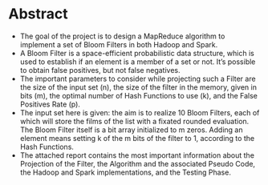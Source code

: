 # Abstract
* The goal of the project is to design a MapReduce algorithm to implement a set of Bloom Filters in both Hadoop and Spark.
* A Bloom Filter is a space-efficient probabilistic data structure, which is used to establish if an element is a member of a set or not. It’s possible to obtain
false positives, but not false negatives.
* The important parameters to consider while projecting such a Filter are the size of the input set (n), the size of the filter in the memory, given in bits (m), the optimal number of Hash Functions to use (k), and the False Positives Rate (p).
* The input set here is given: the aim is to realize 10 Bloom Filters, each of which will store the films of the list with a fixated rounded evaluation. The Bloom Filter itself is a bit array initialized to m zeros. Adding an element means setting k of the m bits of the filter to 1, according to the Hash Functions.
* The attached report contains the most important information about the Projection of the Filter, the Algorithm and the associated Pseudo Code, the Hadoop and Spark implementations, and the Testing Phase.
